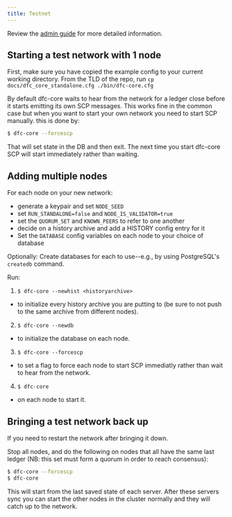 ```yaml
---
title: Testnet
---
```


Review the [admin guide](./admin.md) for more detailed information.

## Starting a test network with 1 node

First, make sure you have copied the example config to your current working directory.
From the TLD of the repo, run
`cp docs/dfc_core_standalone.cfg ./bin/dfc-core.cfg`

By default dfc-core waits to hear from the network for a ledger close before
it starts emitting its own SCP messages. This works fine in the common case but
when you want to start your own network you need to start SCP manually.
this is done by:

```sh
$ dfc-core --forcescp
```

That will set state in the DB and then exit. The next time you start
dfc-core SCP will start immediately rather than waiting.


## Adding multiple nodes

For each node on your new network:
* generate a keypair and set `NODE_SEED`
* set `RUN_STANDALONE=false` and `NODE_IS_VALIDATOR=true`
* set the `QUORUM_SET` and `KNOWN_PEERS` to refer to one another
* decide on a history archive and add a HISTORY config entry for it
* Set the `DATABASE` config variables on each node to your choice of database

Optionally: Create databases for each to use--e.g., by using PostgreSQL's `createdb` command.

Run:

1. `$ dfc-core --newhist <historyarchive>`
  - to initialize every history archive you are putting to (be sure to not push to the same archive from different nodes).
2. `$ dfc-core --newdb`
  - to initialize the database on each node. 
3. `$ dfc-core --forcescp`
  - to set a flag to force each node to start SCP immediatly rather than wait to hear from the network. 
4. `$ dfc-core` 
  - on each node to start it.

## Bringing a test network back up
If you need to restart the network after bringing it down.

Stop all nodes, and do the following on nodes that all have the same last ledger (NB: this set must form a quorum in order to reach consensus):

```sh
$ dfc-core --forcescp
$ dfc-core
```

This will start from the last saved state of each server. After these servers sync you can start the other nodes in the cluster normally and they will catch up to the network.

